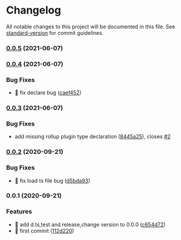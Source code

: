 # Changelog

All notable changes to this project will be documented in this file. See [standard-version](https://github.com/conventional-changelog/standard-version) for commit guidelines.

### [0.0.5](https://github.com/xxholly32/rollup-plugin-vue-jsx/compare/v0.0.4...v0.0.5) (2021-06-07)

### [0.0.4](https://github.com/xxholly32/rollup-plugin-vue-jsx/compare/v0.0.3...v0.0.4) (2021-06-07)


### Bug Fixes

* 🐛 fix declare bug ([caef452](https://github.com/xxholly32/rollup-plugin-vue-jsx/commit/caef45238d139649350d921f0b5ab6f2d4e751c7))

### [0.0.3](https://github.com/xxholly32/rollup-plugin-vue-jsx/compare/v0.0.2...v0.0.3) (2021-06-07)


### Bug Fixes

* add missing rollup plugin type declaration ([8445a25](https://github.com/xxholly32/rollup-plugin-vue-jsx/commit/8445a25be6bba4b22de294e1117a30106ee69490)), closes [#2](https://github.com/xxholly32/rollup-plugin-vue-jsx/issues/2)

### [0.0.2](https://github.com/xxholly32/rollup-plugin-vue-jsx/compare/v0.0.1...v0.0.2) (2020-09-21)


### Bug Fixes

* 🐛 fix load ts file bug ([d5bda93](https://github.com/xxholly32/rollup-plugin-vue-jsx/commit/d5bda930504d1f3613a365d4e746e56070c5e927))

### 0.0.1 (2020-09-21)


### Features

* 🎸 add d.ts,test and release,change version to 0.0.0 ([c654d72](https://github.com/xxholly32/rollup-plugin-vue-jsx/commit/c654d72a5372ab168d91075f36f1f123e85cd2bd))
* 🎸 first commit ([112d220](https://github.com/xxholly32/rollup-plugin-vue-jsx/commit/112d2209f75fe04b7f30e12c35d5e3b12a39bbd4))
